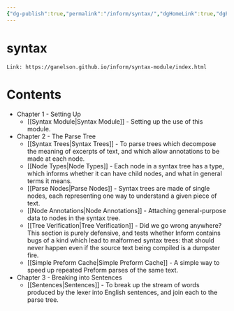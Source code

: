 ```yaml
---
{"dg-publish":true,"permalink":"/inform/syntax/","dgHomeLink":true,"dgPassFrontmatter":false}
---
```


# syntax
```ad-info
Link: https://ganelson.github.io/inform/syntax-module/index.html
```
# Contents
- Chapter 1 - Setting Up
	- [[Syntax Module|Syntax Module]] - Setting up the use of this module.
- Chapter 2 - The Parse Tree
	- [[Syntax Trees|Syntax Trees]] - To parse trees which decompose the meaning of excerpts of text, and which allow annotations to be made at each node.
	- [[Node Types|Node Types]] - Each node in a syntax tree has a type, which informs whether it can have child nodes, and what in general terms it means.
	- [[Parse Nodes|Parse Nodes]] - Syntax trees are made of single nodes, each representing one way to understand a given piece of text.
	- [[Node Annotations|Node Annotations]] - Attaching general-purpose data to nodes in the syntax tree.
	- [[Tree Verification|Tree Verification]] - Did we go wrong anywhere? This section is purely defensive, and tests whether Inform contains bugs of a kind which lead to malformed syntax trees: that should never happen even if the source text being compiled is a dumpster fire.
	- [[Simple Preform Cache|Simple Preform Cache]] - A simple way to speed up repeated Preform parses of the same text.
- Chapter 3 - Breaking into Sentences
	- [[Sentences|Sentences]] - To break up the stream of words produced by the lexer into English sentences, and join each to the parse tree.